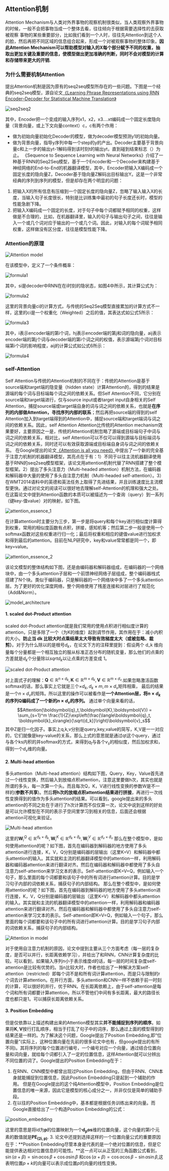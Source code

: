 ## Attention机制

Attention Mechanism与人类对外界事物的观察机制很类似，当人类观察外界事物的时候，一般不会把事物当成一个整体去看，往往倾向于根据需要选择性的去获取被观察
事物的某些重要部分，比如我们看到一个人时，往往先Attention到这个人的脸，然后再把不同区域的信息组合起来，形成一个对被观察事物的整体印象。**因此Attention 
Mechanism可以帮助模型对输入的X每个部分赋予不同的权重，抽取出更加关键及重要的信息，使模型做出更加准确的判断，同时不会对模型的计算和存储带来更大的开销.**

### 为什么需要机制Attention

提出Attention机制是因为原有的seq2seq模型所存在的一些问题。下图是一个经典的seq2seq模型，源自论文[《Learning Phrase Representations using RNN Encoder–Decoder for Statistical Machine Translation》](https://arxiv.org/abs/1406.1078)

![seq2seq2](https://raw.githubusercontent.com/AMANKB/NLPnotes/master/BERT-notes/images/seq2seq.PNG)

其中，Encoder把一个变成的输入序列x1，x2，x3....xt编码成一个固定长度隐向量（背景向量，或上下文向量context）c，c有两个作用：
* 做为初始向量初始化Decoder的模型，做为decoder模型预测y1的初始向量。
* 做为背景向量，指导y序列中每一个step的y的产出。Decoder主要基于背景向量c和上一步的输出yt-1解码得到该时刻t的输出yt，直到碰到结束标志（<EOS>）为止。
《Sequence to Sequence Learning with Neural Networks》介绍了一种基于RNN的Seq2Seq模型，基于一个Encoder和一个Decoder来构建基于神经网络的End-to-End的机器翻译模型，其中，Encoder把输入X编码成一个固定长度的隐向量Z，Decoder基于隐向量Z解码出目标输出Y。这是一个非常经典的序列到序列的模型，但是却存在两个明显的问题：
1. 把输入X的所有信息有压缩到一个固定长度的隐向量Z，忽略了输入输入X的长度，当输入句子长度很长，特别是比训练集中最初的句子长度还长时，模型的性能急剧下降。
2. 把输入X编码成一个固定的长度，对于句子中每个词都赋予相同的权重，这样做是不合理的，比如，在机器翻译里，输入的句子与输出句子之间，往往是输入一个或几个词对应于输出的一个或几个词。因此，对输入的每个词赋予相同权重，这样做没有区分度，往往是模型性能下降。

### Attention的原理

![Attention model](https://pic4.zhimg.com/80/v2-163c0c3dda50d1fe7a4f7a64ba728d27_hd.jpg)

在该模型中，定义了一个条件概率：

![formula1](https://pic1.zhimg.com/80/v2-63ec36313044de9414c6ecc76814b6ec_hd.jpg)

其中，si是decoder中RNN在在i时刻的隐状态，如图4中所示，其计算公式为：

![formula2](https://pic3.zhimg.com/80/v2-de918a0ad5f38e2b2e199ae27b018b32_hd.jpg)

这里的背景向量ci的计算方式，与传统的Seq2Seq模型直接累加的计算方式不一样，这里的ci是一个权重化（Weighted）之后的值，其表达式如公式5所示：

![formula3](https://raw.githubusercontent.com/AMANKB/NLPnotes/master/BERT-notes/images/公式1.PNG)

其中，i表示encoder端的第i个词，hj表示encoder端的第j和词的隐向量，aij表示encoder端的第j个词与decoder端的第i个词之间的权值，表示源端第j个词对目标端第i个词的影响程度，aij的计算公式如公式6所示：

![formula4](https://raw.githubusercontent.com/AMANKB/NLPnotes/master/BERT-notes/images/公式2.PNG)

### self-Attention

Self Attention与传统的Attention机制的不同在于：传统的Attention是基于source端和target端的隐变量（hidden state）计算Attention的，得到的结果是源端的每个词与目标端每个词之间的依赖关系。但Self Attention不同，它分别在source端和target端进行，仅与source input或者target input自身相关的Self Attention，捕捉source端或target端自身的词与词之间的依赖关系，也就是**在序列的内部做Attention，寻找序列内部的联系**；然后再把source端的得到的self Attention加入到target端得到的Attention中，捕捉source端和target端词与词之间的依赖关系。因此，self Attention Attention比传统的Attention mechanism效果要好，主要原因之一是，传统的Attention机制忽略了源端或目标端句子中词与词之间的依赖关系，相对比，self Attention可以不仅可以得到源端与目标端词与词之间的依赖关系，同时还可以有效获取源端或目标端自身词与词之间的依赖关系。
在Google提出的论文[《Attention is all you need》](https://arxiv.org/abs/1706.03762)中提出了一个新的完全基于注意力机制的机器翻译模型，其亮点在于有：1）不同于以往主流机器翻译使用基于RNN的seq2seq模型框架，该论文用attention机制代替了RNN搭建了整个模型框架。2）提出了多头注意力（Multi-headed attention）机制方法，在编码器和解码器中大量的使用了多头自注意力机制（Multi-headed self-attention）。3）在WMT2014语料中的英德和英法任务上取得了先进结果，并且训练速度比主流模型更快。通过对论文的阅读可以很好地去理解self-Attention的机理和强大之处。
在这篇论文中提到Attention函数的本质可以被描述为一个查询（query）到一系列（键key-值value）对的映射，如下图。

![attention_essence_1](https://raw.githubusercontent.com/AMANKB/NLPnotes/master/BERT-notes/images/Attention_1.PNG)

在计算attention时主要分为三步，第一步是将query和每个key进行相似度计算得到权重，常用的相似度函数有点积，拼接，感知机等；然后第二步一般是使用一个softmax函数对这些权重进行归一化；最后将权重和相应的键值value进行加权求和得到最后的attention。目前在NLP研究中，key和value常常都是同一个，即key=value。

![attention_essence_2](https://raw.githubusercontent.com/AMANKB/NLPnotes/master/BERT-notes/images/Attention_2.PNG)

该论文模型的整体结构如下图，还是由编码器和解码器组成，在编码器的一个网络块中，由一个多头attention子层和一个前馈神经网络子层组成，整个编码器栈式搭建了N个块。类似于编码器，只是解码器的一个网络块中多了一个多头attention层。为了更好的优化深度网络，整个网络使用了残差连接和对层进行了规范化（Add&Norm）。

![model_architecture](https://raw.githubusercontent.com/AMANKB/NLPnotes/master/BERT-notes/images/Attention_6.PNG)

#### 1. scaled dot-Product attention
scaled dot-Product attention就是我们常用的使用点积进行相似度计算的attention，只是多除了一个（为K的维度）起到调节作用，其作用在于：减小内积的大小。**防止当 dk 比较大时点乘结果太大导致有效梯度太大（或被忽略、裁剪）**。对于为什么除以的是根号$d_k$，在论文下方的注释里提到：假设两个 d_k 维向量每个分量都是一个相互独立的服从标准正态分布的随机变量，那么他们的点乘的方差就是$d_k$个分量除以$sqrt {{d_k}}$以让点乘的方差变成 1。

![scaled dot-Product attention](https://raw.githubusercontent.com/AMANKB/NLPnotes/master/BERT-notes/images/Attention_3.png)

对上面式子的理解：$\boldsymbol{Q}\in\mathbb{R}^{n\times d_k}, \boldsymbol{K}\in\mathbb{R}^{m\times d_k}, \boldsymbol{V}\in\mathbb{R}^{m\times d_v}$.如果忽略激活函数softmax的话，那么事实上它就是三个$\times d_k,d_k\times m, m\times d_v$矩阵相乘，
最后的结果是一个$n\times d_v$的矩阵。所以这里的操作可以被看作是**一个Attention层，将$n\times d_k$的序列$\boldsymbol{Q}$编码成了一个新的$n\times d_v$的序列。**
通过单个向量来看的话，
$$Attention(\boldsymbol{q}_t,\boldsymbol{K},\boldsymbol{V}) = \sum_{s=1}^m \frac{1}{Z}\exp\left(\frac{\langle\boldsymbol{q}_t, \boldsymbol{k}_s\rangle}{\sqrt{d_k}}\right)\boldsymbol{v}_s$$
其中Z是归一化因子。事实上q,k,v分别是query,key,value的简写，K,V是一一对应的，它们就像是key-value的关系，那么上式的意思就是通过qt这个query，通过与各个ks内积的并softmax的方式，来得到$q_t$与各个$v_s$的相似度，然后加权求和，得到一个$d_v$维的向量。
#### 2. Multi-head attention
多头attention（Multi-head attention）结构如下图，Query，Key，Value首先进过一个线性变换，然后输入到放缩点积attention，注意这里要做h次，其实也就是所谓的多头，每一次算一个头。而且每次Q，K，V进行线性变换的参数W是不一样的(**参数不共享**)。然后**将h次的放缩点积attention结果进行拼接**，再进行一次线性变换得到的值作为多头attention的结果。可以看到，google提出来的多头attention的不同之处在于进行了h次计算而不仅仅算一次，论文中说到这样的好处是可以允许模型在不同的表示子空间里学习到相关的信息，后面还会根据attention可视化来验证。

![Multi-head attention](https://raw.githubusercontent.com/AMANKB/NLPnotes/master/BERT-notes/images/Attention_4.png)

这里的$\boldsymbol{W}_i^Q\in\mathbb{R}^{d_k\times \tilde{d}_k}, \boldsymbol{W}_i^K\in\mathbb{R}^{d_k\times \tilde{d}_k}, \boldsymbol{W}_i^V\in\mathbb{R}^{d_v\times \tilde{d}_v}$
那么在整个模型中，是如何使用attention的呢？如下图，首先在编码器到解码器的地方使用了多头attention进行连接，K，V，Q分别是编码器的层输出（这里K=V）和解码器中都头attention的输入。其实就和主流的机器翻译模型中的attention一样，利用解码器和编码器attention来进行翻译对齐。然后在编码器和解码器中都使用了多头自注意力self-attention来学习文本的表示。Self-attention即K=V=Q，例如输入一个句子，那么里面的每个词都要和该句子中的所有词进行attention计算。目的是学习句子内部的词依赖关系，捕获句子的内部结构。
那么在整个模型中，是如何使用attention的呢？如下图，首先在编码器到解码器的地方使用了多头attention进行连接，K，V，Q分别是编码器的层输出（这里K=V）和解码器中都头attention的输入。其实就和主流的机器翻译模型中的attention一样，利用解码器和编码器attention来进行翻译对齐。然后在编码器和解码器中都使用了多头自注意力self-attention来学习文本的表示。Self-attention即K=V=Q，例如输入一个句子，那么里面的每个词都要和该句子中的所有词进行attention计算。目的是学习句子内部的词依赖关系，捕获句子的内部结构。

![Attention in model](https://raw.githubusercontent.com/AMANKB/NLPnotes/master/BERT-notes/images/Attention_5.png)

对于使用自注意力机制的原因，论文中提到主要从三个方面考虑（每一层的复杂度，是否可以并行，长距离依赖学习），并给出了和RNN，CNN计算复杂度的比较。可以看到，如果输入序列n小于表示维度d的话，每一层的时间复杂度self-attention是比较有优势的。当n比较大时，作者也给出了一种解决方案self-attention（restricted）即每个词不是和所有词计算attention，而是只与限制的r个词去计算attention。在并行方面，多头attention和CNN一样不依赖于前一时刻的计算，可以很好的并行，优于RNN。在长距离依赖上，由于self-attention是每个词和所有词都要计算attention，所以不管他们中间有多长距离，最大的路径长度也都只是1。可以捕获长距离依赖关系。
#### 3. Position Embedding
但是仅依靠以上描述构建出来的Attention模型其实**并不能捕捉到序列的顺序**。如果将$\boldsymbol{K},\boldsymbol{V}$按行打乱顺序，相当于打乱了句子中的词序，那么通过上面的模型得到的结果还是一样的。为了解决这个问题，Google提出了Position Embedding,即“位置向量”(实际上，这种位置向量在先前的很多论文中也有，但google提出的有所不同)。其将序列的每个位置进行编号，一个编号对应一个向量，通过结合位置向量和词向量，就给每个词都引入了一定的位置信息，这样Attention就可以分辨出不同位置的词了。Google提出的Position Embedding在于：
1. 在RNN、CNN模型中都曾出现过Position Embedding，但由于RNN、CNN本身就能捕捉到位置信息，因此Position Embedding只是起到一个辅助的作用。
但是在Google提出的这个纯Attention模型中，Position Embedding是位置信息的唯一来源，因此它是模型的核心成分之一，并非仅仅是简单的辅助手段。
2. 在以往的Position Embedding中，基本都是根据任务训练出来的向量。而Google直接给出了一个构造Position Embedding的公式：

![position_embedding](https://raw.githubusercontent.com/AMANKB/NLPnotes/master/BERT-notes/images/position_embedding.png)

这里的意思是将id为$\boldsymbol{p}$的位置映射为一个$\boldsymbol{d_pos}$维的位置向量，这个向量的第i个元素的数值就是$\boldsymbol{PE_(2i,p)}$.
3. 论文中还提到选择这样的一个位置向量公式的重要原因在于：**Position Embedding尽管本身是代表的是一个绝对位置的信息，但是它能提供表达相对位置信息的可能性。**这一点可以从正弦的三角函数公式看到，$\sin(\alpha+\beta)=\sin\alpha\cos\beta+\cos\alpha\sin\beta$
和$\cos(\alpha+\beta)=\cos\alpha\cos\beta-\sin\alpha\sin\beta$,这表明位置$p+k$的向量可以表示成位置$p$的向量的线性变换。


